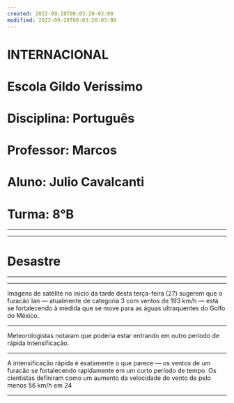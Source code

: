 ```yaml
---
created: 2022-09-28T08:03:20-03:00
modified: 2022-09-28T08:03:20-03:00
---
```


# INTERNACIONAL

# Escola Gildo Veríssimo
# Disciplina: Português
# Professor: Marcos
# Aluno: Julio Cavalcanti
# Turma: 8°B
---
---
# Desastre
---
---

Imagens de satélite no início da tarde desta terça-feira (27) sugerem que o furacão Ian — atualmente de categoria 3 com ventos de 193 km/h — está se fortalecendo à medida que se move para as águas ultraquentes do Golfo do México.

---
Meteorologistas notaram que poderia estar entrando em outro período de rápida intensificação.

---
A intensificação rápida é exatamente o que parece — os ventos de um furacão se fortalecendo rapidamente em um curto período de tempo. Os cientistas definiram como um aumento da velocidade do vento de pelo menos 56 km/h em 24

---
